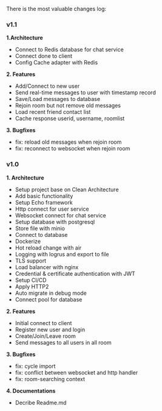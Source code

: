 There is the most valuable changes log:

### v1.1

**1.Architecture**

- Connect to Redis database for chat service
- Connect done to client
- Config Cache adapter with Redis

**2. Features**

- Add/Connect to new user
- Send real-time messages to user with timestamp record
- Save/Load messages to database
- Rejoin room but not remove old messages
- Load recent friend contact list
- Cache response userid, username, roomlist

**3. Bugfixes**

- fix: reload old messages when rejoin room
- fix: reconnect to websocket when rejoin room

### v1.0

**1. Architecture**

- Setup project base on Clean Architecture
- Add basic functionality
- Setup Echo framework
- Http connect for user service
- Websocket connect for chat service
- Setup database with postgresql
- Store file with minio
- Connect to database
- Dockerize
- Hot reload change with air
- Logging with logrus and export to file
- TLS support
- Load balancer with nginx
- Credential & certificate authentication with JWT
- Setup CI/CD
- Apply HTTP2
- Auto migrate in debug mode
- Connect pool for database

**2. Features**

- Initial connect to client
- Register new user and login
- Create/Join/Leave room
- Send messages to all users in all room

**3. Bugfixes**

- fix: cycle import
- fix: conflict between websocket and http handler
- fix: room-searching context

**4. Documentations**

- Decribe Readme.md
